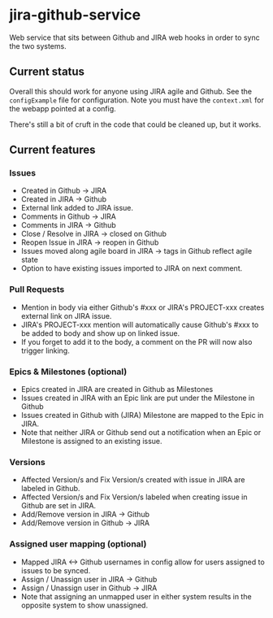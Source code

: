 jira-github-service
===================

Web service that sits between Github and JIRA web hooks in order to sync the two systems.

## Current status
Overall this should work for anyone using JIRA agile and Github. See the `configExample` file for configuration. Note you must have the `context.xml` for the webapp pointed at a config.

There's still a bit of cruft in the code that could be cleaned up, but it works.

## Current features
### Issues
* Created in Github -> JIRA
* Created in JIRA -> Github
* External link added to JIRA issue.
* Comments in Github -> JIRA
* Comments in JIRA -> Github
* Close / Resolve in JIRA -> closed on Github
* Reopen Issue in JIRA -> reopen in Github
* Issues moved along agile board in JIRA -> tags in Github reflect agile state
* Option to have existing issues imported to JIRA on next comment. 

### Pull Requests
* Mention in body via either Github's #xxx or JIRA's PROJECT-xxx creates external link on JIRA issue.
* JIRA's PROJECT-xxx mention will automatically cause Github's #xxx to be added to body and show up on linked issue.
* If you forget to add it to the body, a comment on the PR will now also trigger linking. 

### Epics & Milestones (optional)
* Epics created in JIRA are created in Github as Milestones
* Issues created in JIRA with an Epic link are put under the Milestone in Github
* Issues created in Github with (JIRA) Milestone are mapped to the Epic in JIRA. 
* Note that neither JIRA or Github send out a notification when an Epic or Milestone is assigned to an existing issue.

### Versions 
* Affected Version/s and Fix Version/s created with issue in JIRA are labeled in Github.
* Affected Version/s and Fix Version/s labeled when creating issue in Github are set in JIRA.
* Add/Remove version in JIRA -> Github
* Add/Remove version in Github -> JIRA
 
### Assigned user mapping (optional)
* Mapped JIRA <-> Github usernames in config allow for users assigned to issues to be synced.
* Assign / Unassign user in JIRA -> Github
* Assign / Unassign user in Github -> JIRA
* Note that assigning an unmapped user in either system results in the opposite system to show unassigned.
